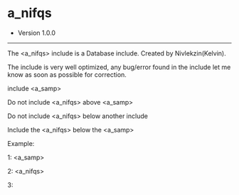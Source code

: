 # a_nifqs
* Version 1.0.0
_____________________________________________________________________________________________________________________


The <a_nifqs> include is a Database include. Created by Nivlekzin(Kelvin).

The include is very well optimized, any bug/error found in the include let me know as soon as possible for correction.

include <a_samp>

Do not include <a_nifqs> above <a_samp>

Do not include <a_nifqs> below another include

Include the <a_nifqs> below the <a_samp>

Example:

1: <a_samp>

2: <a_nifqs>

3: <fixes>
